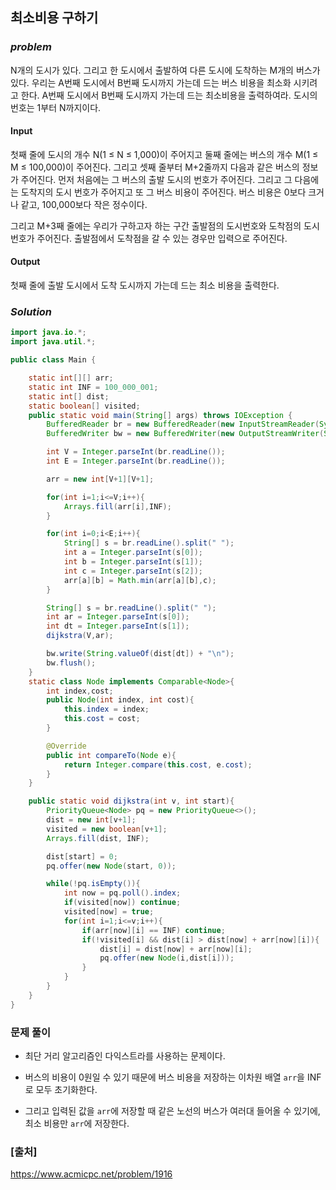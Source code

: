 ## **최소비용 구하기**


### ***problem***
N개의 도시가 있다. 그리고 한 도시에서 출발하여 다른 도시에 도착하는 M개의 버스가 있다. 우리는 A번째 도시에서 B번째 도시까지 가는데 드는 버스 비용을 최소화 시키려고 한다. A번째 도시에서 B번째 도시까지 가는데 드는 최소비용을 출력하여라. 도시의 번호는 1부터 N까지이다.

#### **Input**
첫째 줄에 도시의 개수 N(1 ≤ N ≤ 1,000)이 주어지고 둘째 줄에는 버스의 개수 M(1 ≤ M ≤ 100,000)이 주어진다. 그리고 셋째 줄부터 M+2줄까지 다음과 같은 버스의 정보가 주어진다. 먼저 처음에는 그 버스의 출발 도시의 번호가 주어진다. 그리고 그 다음에는 도착지의 도시 번호가 주어지고 또 그 버스 비용이 주어진다. 버스 비용은 0보다 크거나 같고, 100,000보다 작은 정수이다.

그리고 M+3째 줄에는 우리가 구하고자 하는 구간 출발점의 도시번호와 도착점의 도시번호가 주어진다. 출발점에서 도착점을 갈 수 있는 경우만 입력으로 주어진다.

#### **Output**
첫째 줄에 출발 도시에서 도착 도시까지 가는데 드는 최소 비용을 출력한다.

### ***Solution***
``` java
import java.io.*;
import java.util.*;

public class Main {

    static int[][] arr;
    static int INF = 100_000_001;
    static int[] dist;
    static boolean[] visited;
    public static void main(String[] args) throws IOException {
        BufferedReader br = new BufferedReader(new InputStreamReader(System.in));
        BufferedWriter bw = new BufferedWriter(new OutputStreamWriter(System.out));

        int V = Integer.parseInt(br.readLine());
        int E = Integer.parseInt(br.readLine());

        arr = new int[V+1][V+1];

        for(int i=1;i<=V;i++){
            Arrays.fill(arr[i],INF);
        }

        for(int i=0;i<E;i++){
            String[] s = br.readLine().split(" ");
            int a = Integer.parseInt(s[0]);
            int b = Integer.parseInt(s[1]);
            int c = Integer.parseInt(s[2]);
            arr[a][b] = Math.min(arr[a][b],c);
        }

        String[] s = br.readLine().split(" ");
        int ar = Integer.parseInt(s[0]);
        int dt = Integer.parseInt(s[1]);
        dijkstra(V,ar);

        bw.write(String.valueOf(dist[dt]) + "\n");
        bw.flush();
    }
    static class Node implements Comparable<Node>{
        int index,cost;
        public Node(int index, int cost){
            this.index = index;
            this.cost = cost;
        }

        @Override
        public int compareTo(Node e){
            return Integer.compare(this.cost, e.cost);
        }
    }

    public static void dijkstra(int v, int start){
        PriorityQueue<Node> pq = new PriorityQueue<>();
        dist = new int[v+1];
        visited = new boolean[v+1];
        Arrays.fill(dist, INF);

        dist[start] = 0;
        pq.offer(new Node(start, 0));

        while(!pq.isEmpty()){
            int now = pq.poll().index;
            if(visited[now]) continue;
            visited[now] = true;
            for(int i=1;i<=v;i++){
                if(arr[now][i] == INF) continue;
                if(!visited[i] && dist[i] > dist[now] + arr[now][i]){
                    dist[i] = dist[now] + arr[now][i];
                    pq.offer(new Node(i,dist[i]));
                }
            }
        }
    }
}

```
### **문제 풀이**
- 최단 거리 알고리즘인 다익스트라를 사용하는 문제이다.

- 버스의 비용이 0원일 수 있기 때문에 버스 비용을 저장하는 이차원 배열 `arr`을 INF로 모두 초기화한다.

- 그리고 입력된 값을 `arr`에 저장할 때 같은 노선의 버스가 여러대 들어올 수 있기에, 최소 비용만 `arr`에 저장한다.


### **[출처]**
https://www.acmicpc.net/problem/1916